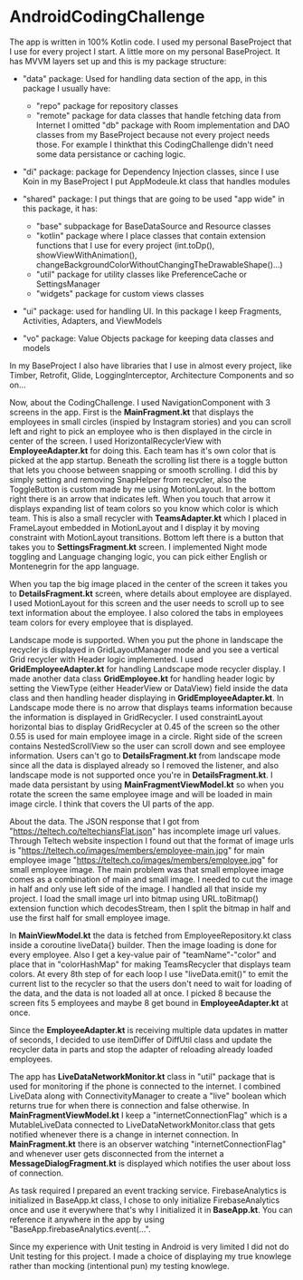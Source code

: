 # AndroidCodingChallenge


The app is written in 100% Kotlin code. I used my personal BaseProject that I use for every project I start. 
A little more on my personal BaseProject. It has MVVM layers set up and this is my package structure:
 - "data" package: Used for handling data section of the app, in this package I usually have: 
    - "repo" package for repository classes
    - "remote" package for data classes that handle fetching data from Internet
 I omitted "db" package with Room implementation and DAO classes from my BaseProject because not every project needs those. 
 For example I thinkthat this CodingChallenge didn't need some data persistance or caching logic.
 
 - "di" package: package for Dependency Injection classes, since I use Koin in my BaseProject I put AppModeule.kt class that
 handles modules

 - "shared" package: I put things that are going to be used "app wide" in this package, it has:
    - "base" subpackage for  BaseDataSource and Resource classes
    - "kotlin" package where I place classes that contain extension functions that I use for every project (int.toDp(), showViewWithAnimation(), changeBackgroundColorWithoutChangingTheDrawableShape()...)
    - "util" package  for utility classes like PreferenceCache or SettingsManager
    - "widgets" package for custom views classes
 
 - "ui" package: used for handling UI. In this package I keep Fragments, Activities, Adapters, and ViewModels
 
 - "vo" package: Value Objects package for keeping data classes and models
 
 In my BaseProject I also have libraries that I use in almost every project, like Timber, Retrofit, Glide, LoggingInterceptor,
 Architecture Components and so on...
 
 Now, about the CodingChallenge. I used NavigationComponent with 3 screens in the app. First is the **MainFragment.kt** that 
 displays the employees in small circles (inspied by Instagram stories) and you can scroll left and right to pick an employee
 who is then displayed in the circle in center of the screen. I used HorizontalRecyclerView with **EmployeeAdapter.kt** for doing this. Each team has it's own color that is picked at the app startup. 
 Beneath the scrolling list there is a toggle button that lets you choose between snapping or smooth scrolling. I did this by simply setting and removing SnapHelper from recycler, also the ToggleButton is custom made by me using MotionLayout.
In the bottom right there is an arrow that indicates left. When you touch that arrow it displays expanding list of team colors so you know which color is which team. This is also a small recycler with **TeamsAdapter.kt** which I placed in FrameLayout embedded in MotionLayout and I display it by moving constraint with MotionLayout transitions.
Bottom left there is a button that takes you to **SettingsFragment.kt** screen. I implemented Night mode toggling and Language changing logic, you can pick either English or Montenegrin for the app language.

When you tap the big image placed in the center of the screen it takes you to **DetailsFragment.kt**  screen, where details about employee are displayed. I used MotionLayout for this screen and the user needs to scroll up to see text information about the employee. I also colored the tabs in employees team colors for every employee that is displayed.

Landscape mode is supported. When you put the phone in landscape the recycler is displayed in GridLayoutManager mode and you see a vertical Grid recycler with Header logic implemented. I used **GridEmployeeAdapter.kt** for handling Landscape mode recycler display. I made another data class **GridEmployee.kt** for handling header logic by setting the ViewType (either HeaderView or DataView) field inside the data class and then handling header displaying in **GridEmployeeAdapter.kt**.
In Landscape mode there is no arrow that displays teams information because the information is displayed in GridRecycler. I used constraintLayout horizontal bias to display GridRecycler at 0.45 of the screen so the other 0.55 is
used for main employee image in a circle. Right side of the screen contains NestedScrollView so the user can scroll down and see employee information. Users can't go to **DetailsFragment.kt** from landscape mode since all the data is displayed already so I removed the listener, and also landscape mode is not supported once you're in **DetailsFragment.kt**.
I made data persistant by using **MainFragmentViewModel.kt** so when you rotate the screen the same employee image and will be loaded in main image circle.
I think that covers the UI parts of the app.

About the data. The JSON response that I got from "https://teltech.co/teltechiansFlat.json" has incomplete image url values. Through Teltech website inspection I found out that the format of image urls is
"https://teltech.co/images/members/employee-main.jpg" for main employee image
"https://teltech.co/images/members/employee.jpg" for small employee image.
The main problem was that small employee image comes as a combination of main and small image. I needed to cut the image in half and only use left side of the image. I handled all that inside my project. I load the small image url into bitmap using URL.toBitmap() extension function which decodesStream, then I split the bitmap in half and use the first half for small employee image.

In **MainViewModel.kt** the data is fetched from EmployeeRepository.kt class inside a coroutine liveData{} builder. Then the image loading is done for every employee. Also I get a key-value pair of "teamName"-"color" and place that in "colorHashMap" for making TeamsRecycler that displays team colors. At every 8th  step of for each loop I use "liveData.emit()" to emit the current list to the recycler so that the users don't need to wait for loading of the data, and the data is not loaded all at once. I picked 8 because the screen fits 5 employees and maybe 8 get bound in **EmployeeAdapter.kt** at once.

Since the **EmployeeAdapter.kt** is receiving multiple data updates in matter of seconds, I decided to use itemDiffer of DiffUtil class and update the recycler data in parts and stop the adapter of reloading already loaded employees.

The app has **LiveDataNetworkMonitor.kt** class in "util" package that is used for monitoring if the phone is connected to the internet. I combined LiveData along with ConnectivityManager to create a "live" boolean which returns true for when there is connection and false otherwise. In **MainFragmentViewModel.kt** I keep a "internetConnectionFlag" which is a MutableLiveData<Boolean> connected to LiveDataNetworkMonitor.class that gets notified whenever there is a change in internet connection. In **MainFragment.kt**  there is an observer watching "internetConnectionFlag" and whenever user gets disconnected from the internet a **MessageDialogFragment.kt** is displayed which notifies the user about loss of connection.

As task required I prepared an event tracking service. FirebaseAnalytics is initialized in BaseApp.kt class, I chose to only initialize FirebaseAnalytics once and use it everywhere that's why I initialized it in **BaseApp.kt**. You can reference it anywhere in the app by using "BaseApp.firebaseAnalytics.event(...".

Since my experience with Unit testing in Android is very limited I did not do Unit testing for this project. I made a choice of displaying my true knowlege rather than
mocking (intentional pun) my testing knowlege. 
